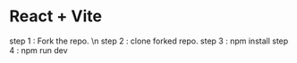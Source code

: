 # React + Vite

step 1 : Fork the repo. \n
step 2 : clone forked repo.
step 3 : npm install
step 4 : npm run dev
